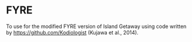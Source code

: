 # FYRE
To use for the modified FYRE version of Island Getaway using code written by https://github.com/Kodiologist (Kujawa et al., 2014).
